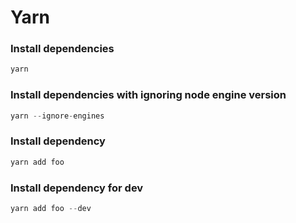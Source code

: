 # Yarn

### Install dependencies
```js
yarn
```

### Install dependencies with ignoring node engine version
```js
yarn --ignore-engines
```

### Install dependency
```js
yarn add foo
```

### Install dependency for dev
```js
yarn add foo --dev
```
